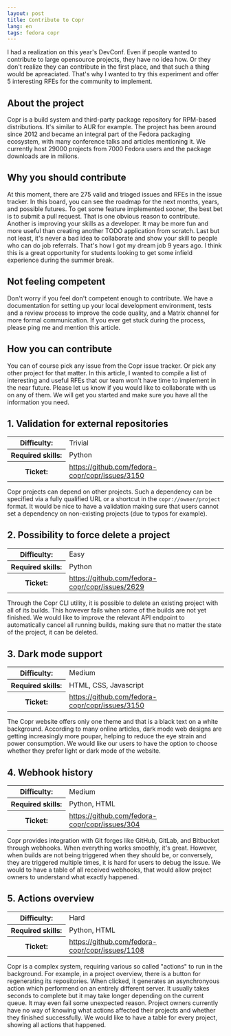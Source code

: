 ```yaml
---
layout: post
title: Contribute to Copr
lang: en
tags: fedora copr
---
```


I had a realization on this year's DevConf. Even if people wanted to contribute
to large opensource projects, they have no idea how. Or they don't realize they
can contribute in the first place, and that such a thing would be
apreaciated. That's why I wanted to try this experiment and offer 5 interesting
RFEs for the community to implement.

## About the project

Copr is a build system and third-party package repository for RPM-based
distributions. It's similar to AUR for example. The project has been around
since 2012 and became an integral part of the Fedora packaging ecosystem, with
many conference talks and articles mentioning it. We currently host 29000
projects from 7000 Fedora users and the package downloads are in milions.


## Why you should contribute

At this moment, there are 275 valid and triaged issues and RFEs in the issue
tracker. In this board, you can see the roadmap for the next months, years, and
possible futures. To get some feature implemented sooner, the best bet is to
submit a pull request. That is one obvious reason to contribute. Another is
improving your skills as a developer. It may be more fun and more useful than
creating another TODO application from scratch. Last but not least, it's never a
bad idea to collaborate and show your skill to people who can do job
referrals. That's how I got my dream job 9 years ago. I think this is a great
opportunity for students looking to get some infield experience during the
summer break.


## Not feeling competent

Don't worry if you feel don't competent enough to contribute. We have a
documentation for setting up your local development environment, tests and a
review process to improve the code quality, and a Matrix channel for more formal
communication. If you ever get stuck during the process, please ping me and
mention this article.


## How you can contribute

You can of course pick any issue from the Copr issue tracker. Or pick any other
project for that matter. In this article, I wanted to compile a list of
interesting and useful RFEs that our team won't have time to implement in the
near future. Please let us know if you would like to collaborate with us on any
of them. We will get you started and make sure you have all the information you
need.


## 1. Validation for external repositories

<table style="margin-bottom:10px;">
  <tr><th style="min-width:120px;">Difficulty:</th><td>Trivial</td></tr>
  <tr><th>Required skills:</th><td>Python</td></tr>
  <tr><th>Ticket:</th><td><a href="https://github.com/fedora-copr/copr/issues/3150">https://github.com/fedora-copr/copr/issues/3150</a></td></tr>
</table>

Copr projects can depend on other projects. Such a dependency can be specified
via a fully qualified URL or a shortcut in the `copr://owner/project` format. It
would be nice to have a validation making sure that users cannot set a
dependency on non-existing projects (due to typos for example).


## 2. Possibility to force delete a project

<table style="margin-bottom:10px;">
  <tr><th style="min-width:120px;">Difficulty:</th><td>Easy</td></tr>
  <tr><th>Required skills:</th><td>Python</td></tr>
  <tr><th>Ticket:</th><td><a href="https://github.com/fedora-copr/copr/issues/2629">https://github.com/fedora-copr/copr/issues/2629</a></td></tr>
</table>

Through the Copr CLI utility, it is possible to delete an existing project with
all of its builds. This however fails when some of the builds are not yet
finished. We would like to improve the relevant API endpoint to automatically
cancel all running builds, making sure that no matter the state of the project,
it can be deleted.


## 3. Dark mode support

<table style="margin-bottom:10px;">
  <tr><th style="min-width:120px;">Difficulty:</th><td>Medium</td></tr>
  <tr><th>Required skills:</th><td>HTML, CSS, Javascript</td></tr>
  <tr><th>Ticket:</th><td><a href="https://github.com/fedora-copr/copr/issues/3150">https://github.com/fedora-copr/copr/issues/3150</a></td></tr>
</table>

The Copr website offers only one theme and that is a black text on a white
background. According to many online articles, dark mode web designs are
getting increasingly more poupar, helping to reduce the eye strain and power
consumption. We would like our users to have the option to choose whether they
prefer light or dark mode of the website.


## 4. Webhook history

<table style="margin-bottom:10px;">
  <tr><th style="min-width:120px;">Difficulty:</th><td>Medium</td></tr>
  <tr><th>Required skills:</th><td>Python, HTML</td></tr>
  <tr><th>Ticket:</th><td><a href="https://github.com/fedora-copr/copr/issues/304">https://github.com/fedora-copr/copr/issues/304</a></td></tr>
</table>

Copr provides integration with Git forges like GitHub, GitLab, and Bitbucket
through webhooks. When everything works smoothly, it's great. However, when
builds are not being triggered when they should be, or conversely, they are
triggered multiple times, it is hard for users to debug the issue. We would to
have a table of all received webhooks, that would allow project owners to
understand what exactly happened.


## 5. Actions overview

<table style="margin-bottom:10px;">
  <tr><th style="min-width:120px;">Difficulty:</th><td>Hard</td></tr>
  <tr><th>Required skills:</th><td>Python, HTML</td></tr>
  <tr><th>Ticket:</th><td><a href="https://github.com/fedora-copr/copr/issues/1108">https://github.com/fedora-copr/copr/issues/1108</a></td></tr>
</table>

Copr is a complex system, requiring various so called "actions" to run in the
background. For example, in a project overview, there is a button for
regenerating its repositories. When clicked, it generates an asynchronyous
action which performend on an entirely different server. It usually takes
seconds to complete but it may take longer depending on the current queue. It
may even fail some unexpected reason. Project owners currently have no way of
knowing what actions affected their projects and whether they finished
successfully. We would like to have a table for every project, showing all
actions that happened.
